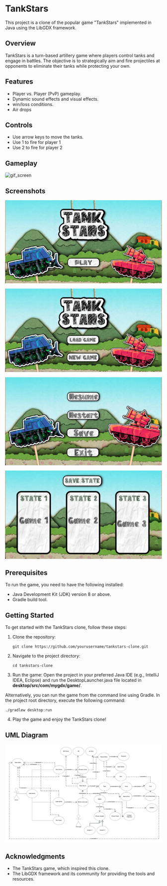 # TankStars 

This project is a clone of the popular game "TankStars" implemented in Java using the LibGDX framework.

## Overview

TankStars is a turn-based artillery game where players control tanks and engage in battles. The objective is to strategically aim and fire projectiles at opponents to eliminate their tanks while protecting your own.

## Features

- Player vs. Player (PvP) gameplay.
- Dynamic sound effects and visual effects.
- win/loss conditions.
- Air drops
  
## Controls

- Use arrow keys to move the tanks.
- Use 1 to fire for player 1
- Use 2 to fire for player 2
  
## Gameplay
![gif_screen](./images/gif.gif)

## Screenshots
![main_screen](./images/1.png)

![main_screen2](./images/2.png)

![pause](./images/pause_state.png)

![save](./images/Save.png)







## Prerequisites

To run the game, you need to have the following installed:

- Java Development Kit (JDK) version 8 or above.
- Gradle build tool.

## Getting Started

To get started with the TankStars clone, follow these steps:

1. Clone the repository:

   ```
   git clone https://github.com/yourusername/tankstars-clone.git
   ```

2. Navigate to the project directory:

   ```
   cd tankstars-clone
   ```

3. Run the game:
Open the project in your preferred Java IDE (e.g., IntelliJ IDEA, Eclipse) and run the DesktopLauncher.java file located in **desktop/src/com/mygdx/game/**.

Alternatively, you can run the game from the command line using Gradle. In the project root directory, execute the following command:
```
./gradlew desktop:run
```
4. Play the game and enjoy the TankStars clone!



## UML Diagram
![uml](./images/UML_Diagram.png)

## Acknowledgments

- The TankStars game, which inspired this clone.
- The LibGDX framework and its community for providing the tools and resources.
